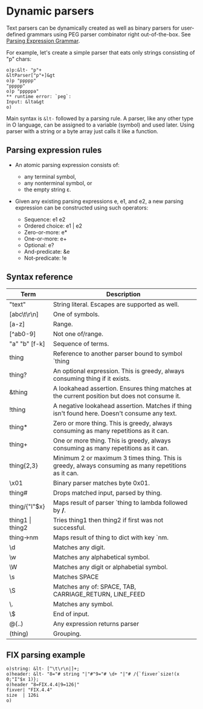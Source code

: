 # Dynamic parsers

Text parsers can be dynamically created as well as binary parsers for user-defined grammars using PEG parser combinator right out-of-the-box. See [Parsing Expression Grammar](https://en.wikipedia.org/wiki/Parsing_expression_grammar).

For example, let's create a simple parser that eats only strings consisting of "p" chars:

```o
o)p:&lt- "p"+
&ltParser["p"+]&gt
o)p "ppppp"
"ppppp"
o)p "pppppa"
** runtime error: `peg`:
Input: &lta&gt
o)
```

Main syntax is `&lt-` followed by a parsing rule. A parser, like any other type in O language, can be assigned to a variable (symbol) and used later. Using parser with a string or a byte array just calls it like a function.

## Parsing expression rules

- An atomic parsing expression consists of:
  - any terminal symbol,
  - any nonterminal symbol, or
  - the empty string ε.

- Given any existing parsing expressions e, e1, and e2, a new parsing expression can be constructed using such operators:
  - Sequence: e1 e2
  - Ordered choice: e1 | e2
  - Zero-or-more: e*
  - One-or-more: e+
  - Optional: e?
  - And-predicate: &e
  - Not-predicate: !e

## Syntax reference

| Term | Description |
| -- | -- |
| "text" | String literal. Escapes are supported as well. |
| [abc\t\r\n] | One of symbols. |
| [a-z] | Range. |
| [\^ab0-9] | Not one of/range. |
| "a" "b" [f-k] | Sequence of terms. |
| thing | Reference to another parser bound to symbol \`thing |
| thing? | An optional expression. This is greedy, always consuming thing if it exists. |
| &thing | A lookahead assertion. Ensures thing matches at the current position but does not consume it. |
| !thing | A negative lookahead assertion. Matches if thing isn't found here. Doesn't consume any text. |
| thing* | Zero or more thing. This is greedy, always consuming as many repetitions as it can. |
| thing+ | One or more thing. This is greedy, always consuming as many repetitions as it can. |
| thing{2,3} | Minimum 2 or maximum 3 times thing. This is greedy, always consuming as many repetitions as it can. |
| \\x01 | Binary parser matches byte 0x01. |
| thing# | Drops matched input, parsed by thing. |
| thing/{"I"$x} | Maps result of parser \`thing to lambda followed by **/**. |
| thing1 \| thing2 | Tries thing1 then thing2 if first was not successful. |
| thing->nm | Maps result of thing to dict with key \`nm. |
| \\d | Matches any digit. |
| \\w | Matches any alphabetical symbol. |
| \\W | Matches any digit or alphabetial symbol. |
| \\s | Matches SPACE |
| \\S | Matches any of: SPACE, TAB, CARRIAGE_RETURN, LINE_FEED |
| \\. | Matches any symbol. |
| \\$ | End of input. |
| @(..) | Any expression returns parser |
| (thing) | Grouping. |

## FIX parsing example

```o
o)string: &lt- [^\t\r\n|]+;
o)header: &lt- "8="# string "|"#"9="# \d+ "|"# /{`fixver`size!(x 0;"I"$x 1)};
o)header "8=FIX.4.4|9=126|"
fixver| "FIX.4.4"
size  | 126i
o)
```

